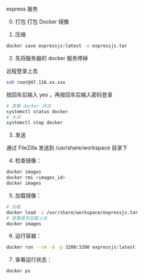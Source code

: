 express 服务

0. 打包
   打包 Docker 镜像

1. 压缩

```bash
docker save expressjs:latest -o expressjs.tar
```

2. 先将服务器的 docker 服务停掉

远程登录上去

```bash
ssh root@47.116.xx.xxx
```

按回车后输入 yes ，再按回车后输入密码登录

```bash
# 查看 docker 状态
systemctl status docker
# 关闭
systemctl stop docker
```

3. 发送

通过 FileZilla 发送到 /usr/share/workspace 目录下

4. 检查镜像：

```bash
docker images
docker rmi <images_id>
docker images
```

5. 加载镜像：

```bash
# 加载
docker load -i /usr/share/workspace/expressjs.tar
# 查看是否加载上去
docker images
```

6. 运行容器：

```bash
docker run --rm -d -p 3200:3200 expressjs:latest
```

7. 查看运行状态：

```bash
docker ps
```
